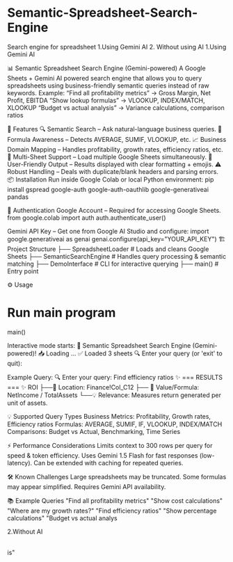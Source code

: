 # Semantic-Spreadsheet-Search-Engine
Search engine for spreadsheet 1.Using Gemini AI 2. Without using AI
1.Using Gemini AI

📊 Semantic Spreadsheet Search Engine (Gemini-powered)
A Google Sheets + Gemini AI powered search engine that allows you to query spreadsheets using business-friendly semantic queries instead of raw keywords.
Example:
“Find all profitability metrics” → Gross Margin, Net Profit, EBITDA
“Show lookup formulas” → VLOOKUP, INDEX/MATCH, XLOOKUP
“Budget vs actual analysis” → Variance calculations, comparison ratios

🚀 Features
🔍 Semantic Search – Ask natural-language business queries.
🧮 Formula Awareness – Detects AVERAGE, SUMIF, VLOOKUP, etc.
📈 Business Domain Mapping – Handles profitability, growth rates, efficiency ratios, etc.
📂 Multi-Sheet Support – Load multiple Google Sheets simultaneously.
🎨 User-Friendly Output – Results displayed with clear formatting + emojis.
⚠️ Robust Handling – Deals with duplicate/blank headers and parsing errors.
📦 Installation
Run inside Google Colab or local Python environment:
pip install gspread google-auth google-auth-oauthlib google-generativeai pandas

🔑 Authentication
Google Account – Required for accessing Google Sheets.
from google.colab import auth
auth.authenticate_user()

Gemini API Key – Get one from Google AI Studio and configure:
import google.generativeai as genai
genai.configure(api_key="YOUR_API_KEY")
🏗️ Project Structure
├── SpreadsheetLoader      # Loads and cleans Google Sheets
├── SemanticSearchEngine   # Handles query processing & semantic matching
├── DemoInterface          # CLI for interactive querying
├── main()                 # Entry point

⚙️ Usage
# Run main program
main()

Interactive mode starts:
🎉 Semantic Spreadsheet Search Engine (Gemini-powered)!
📥 Loading <spreadsheet-url> ...
✅ Loaded 3 sheets
🔍 Enter your query (or 'exit' to quit):

Example Query:
🔍 Enter your query: Find efficiency ratios
✨ === RESULTS === ✨
ROI
├──📍 Location: Finance!Col_C12
├── 🔢 Value/Formula: NetIncome / TotalAssets
└──💡 Relevance: Measures return generated per unit of assets.

💡 Supported Query Types
Business Metrics: Profitability, Growth rates, Efficiency ratios
Formulas: AVERAGE, SUMIF, IF, VLOOKUP, INDEX/MATCH
Comparisons: Budget vs Actual, Benchmarking, Time Series

⚡ Performance Considerations
Limits context to 300 rows per query for speed & token efficiency.
Uses Gemini 1.5 Flash for fast responses (low-latency).
Can be extended with caching for repeated queries.

🛠️ Known Challenges
Large spreadsheets may be truncated.
Some formulas may appear simplified.
Requires Gemini API availability.

📚 Example Queries
"Find all profitability metrics"
"Show cost calculations"
"Where are my growth rates?"
"Find efficiency ratios"
"Show percentage calculations"
"Budget vs actual analys

2.Without AI

\
is"
